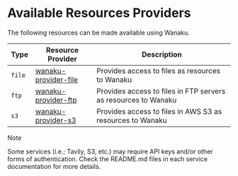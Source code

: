 # Available Resources Providers

The following resources can be made available using Wanaku.

| Type   | Resource Provider                                        | Description                                                    |
|--------|----------------------------------------------------------|----------------------------------------------------------------|
| `file` | [wanaku-provider-file](./wanaku-provider-file/README.md) | Provides access to files as resources to Wanaku                |
| `ftp`  | [wanaku-provider-ftp](./wanaku-provider-ftp/README.md)   | Provides access to files in FTP servers as resources to Wanaku |
| `s3`   | [wanaku-provider-s3](./wanaku-provider-s3/README.md)     | Provides access to files in AWS S3 as resources to Wanaku      |


> [!NOTE]
> Some services (i.e.; Tavily, S3, etc.) may require API keys and/or other forms of authentication.
> Check the README.md files in each service documentation for more details.